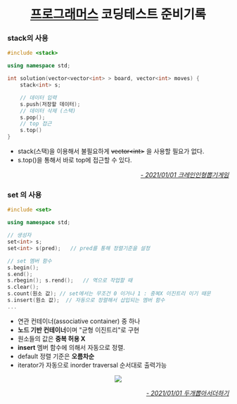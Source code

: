 <h1 align="center"> <a href="https://programmers.co.kr/learn/challenges">프로그래머스</a> 코딩테스트 준비기록 </h1>

### stack의 사용

```c++
#include <stack>

using namespace std;

int solution(vector<vector<int> > board, vector<int> moves) {
    stack<int> s;

    // 데이터 입력
    s.push(저장할 데이터);
    // 데이터 삭제 (스택)
    s.pop();
    // top 접근
    s.top()
}
```
* stack(스택)을 이용해서 불필요하게 ~~vector\<int>~~ 을 사용할 필요가 없다.
* s.top()을 통해서 바로 top에 접근할 수 있다.

<p align='end' style='color:lightgrey'><em>
<a href="https://github.com/seunghwanly/CODING-TEST/blob/main/%ED%81%AC%EB%A0%88%EC%9D%B8%EC%9D%B8%ED%98%95%EB%BD%91%EA%B8%B0%EA%B2%8C%EC%9E%84/solution.md">
- 2021/01/01 크레인인형뽑기게임</a>
</em></p>

### set 의 사용
```c++
#include <set>

using namespace std;

// 생성자
set<int> s;
set<int> s(pred);   // pred를 통해 정렬기준을 설정

// set 멤버 함수
s.begin();
s.end();
s.rbegin(); s.rend();   // 역으로 작업할 때 
s.clear();
s.count(원소 값); // set에서는 무조건 0 이거나 1 : 중복X 이진트리 이기 때문
s.insert(원소 값);  // 자동으로 정렬해서 삽입되는 멤버 함수
...
```
* 연관 컨테이너(associative container) 중 하나
* <b>노드 기반 컨테이너</b>이며 "균형 이진트리"로 구현
* 원소들의 값은 <b>중복 허용 X</b>
* <b>insert</b> 멤버 함수에 의해서 자동으로 정렬.
* default 정렬 기준은 <b>오름차순</b>
* iterator가 자동으로 inorder traversal 순서대로 출력가능
<p align='center'>
<img src='https://user-images.githubusercontent.com/22142225/103436483-0be39380-4c5f-11eb-90b1-a315ad05c8bc.png
'/>
</p>
<p align='end' style='color:#eee'><em>
<a href="https://github.com/seunghwanly/CODING-TEST/blob/main/%EB%91%90%EA%B0%9C%EB%BD%91%EC%95%84%EC%84%9C%EB%8D%94%ED%95%98%EA%B8%B0/solution.md">
- 2021/01/01 두개뽑아서더하기</a></em></p>